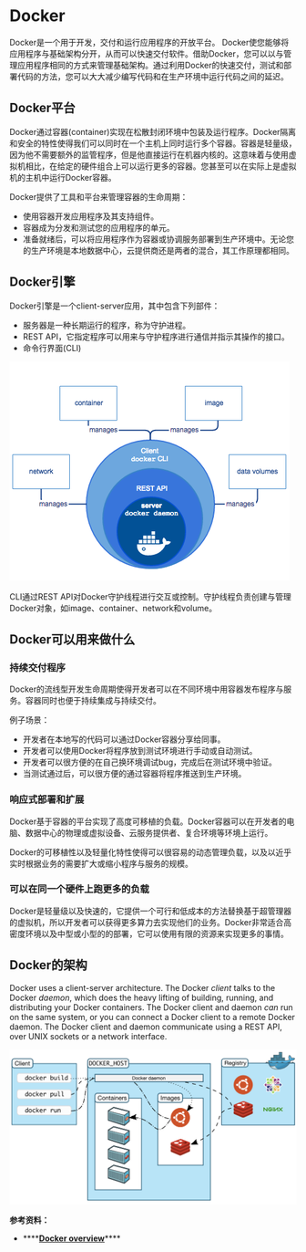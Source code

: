 # Docker

Docker是一个用于开发，交付和运行应用程序的开放平台。 Docker使您能够将应用程序与基础架构分开，从而可以快速交付软件。借助Docker，您可以以与管理应用程序相同的方式来管理基础架构。通过利用Docker的快速交付，测试和部署代码的方法，您可以大大减少编写代码和在生产环境中运行代码之间的延迟。

## Docker平台

Docker通过容器\(container\)实现在松散封闭环境中包装及运行程序。Docker隔离和安全的特性使得我们可以同时在一个主机上同时运行多个容器。容器是轻量级，因为他不需要额外的监管程序，但是他直接运行在机器内核的。这意味着与使用虚拟机相比，在给定的硬件组合上可以运行更多的容器。您甚至可以在实际上是虚拟机的主机中运行Docker容器。

Docker提供了工具和平台来管理容器的生命周期：

* 使用容器开发应用程序及其支持组件。
* 容器成为分发和测试您的应用程序的单元。
* 准备就绪后，可以将应用程序作为容器或协调服务部署到生产环境中。无论您的生产环境是本地数据中心，云提供商还是两者的混合，其工作原理都相同。

## Docker引擎

Docker引擎是一个client-server应用，其中包含下列部件：

* 服务器是一种长期运行的程序，称为守护进程。
* REST API，它指定程序可以用来与守护程序进行通信并指示其操作的接口。
* 命令行界面\(CLI\)

![](../../.gitbook/assets/image%20%28106%29.png)

CLI通过REST API对Docker守护线程进行交互或控制。守护线程负责创建与管理Docker对象，如image、container、network和volume。

## Docker可以用来做什么

### 持续交付程序

Docker的流线型开发生命周期使得开发者可以在不同环境中用容器发布程序与服务。容器同时也便于持续集成与持续交付。

例子场景：

* 开发者在本地写的代码可以通过Docker容器分享给同事。
* 开发者可以使用Docker将程序放到测试环境进行手动或自动测试。
* 开发者可以很方便的在自己换环境调试bug，完成后在测试环境中验证。
* 当测试通过后，可以很方便的通过容器将程序推送到生产环境。

### 响应式部署和扩展

Docker基于容器的平台实现了高度可移植的负载。Docker容器可以在开发者的电脑、数据中心的物理或虚拟设备、云服务提供者、复合环境等环境上运行。

Docker的可移植性以及轻量化特性使得可以很容易的动态管理负载，以及以近乎实时根据业务的需要扩大或缩小程序与服务的规模。

### **可以在同一个硬件上跑更多的负载**

Docker是轻量级以及快速的，它提供一个可行和低成本的方法替换基于超管理器的虚拟机，所以开发者可以获得更多算力去实现他们的业务。Docker非常适合高密度环境以及中型或小型的的部署，它可以使用有限的资源来实现更多的事情。

## Docker的架构

Docker uses a client-server architecture. The Docker _client_ talks to the Docker _daemon_, which does the heavy lifting of building, running, and distributing your Docker containers. The Docker client and daemon _can_ run on the same system, or you can connect a Docker client to a remote Docker daemon. The Docker client and daemon communicate using a REST API, over UNIX sockets or a network interface.

![](../../.gitbook/assets/jie-ping-20200912-shang-wu-9.48.05.png)







**参考资料：**

* \*\*\*\*[**Docker overview**](https://docs.docker.com/get-started/overview/)\*\*\*\*



